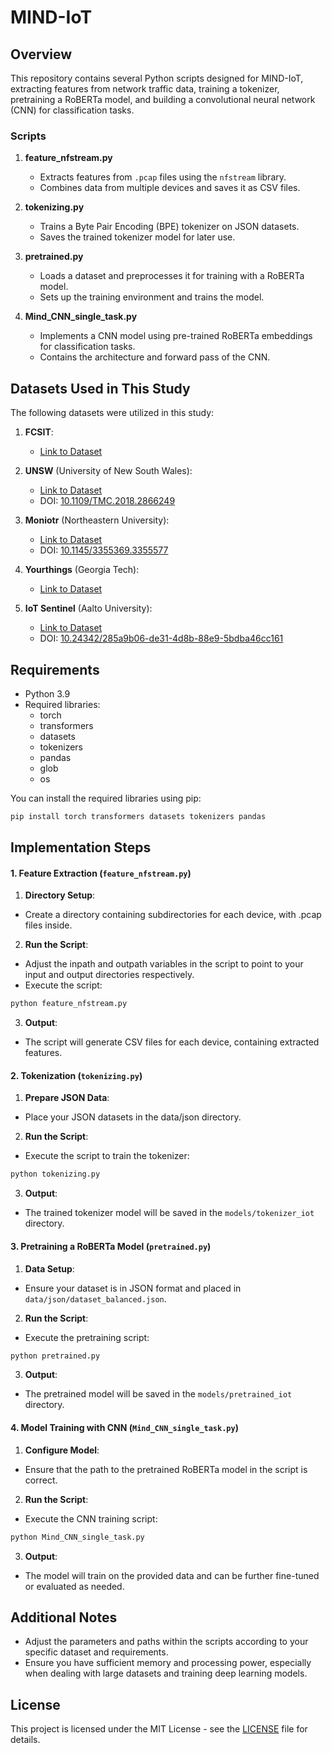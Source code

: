 # MIND-IoT

## Overview

This repository contains several Python scripts designed for MIND-IoT, extracting features from network traffic data, training a tokenizer, pretraining a RoBERTa model, and building a convolutional neural network (CNN) for classification tasks.

### Scripts
1. **feature_nfstream.py**
   - Extracts features from `.pcap` files using the `nfstream` library.
   - Combines data from multiple devices and saves it as CSV files.
  
2. **tokenizing.py**
   - Trains a Byte Pair Encoding (BPE) tokenizer on JSON datasets.
   - Saves the trained tokenizer model for later use.

3. **pretrained.py**
   - Loads a dataset and preprocesses it for training with a RoBERTa model.
   - Sets up the training environment and trains the model.

4. **Mind_CNN_single_task.py**
   - Implements a CNN model using pre-trained RoBERTa embeddings for classification tasks.
   - Contains the architecture and forward pass of the CNN.

## Datasets Used in This Study

The following datasets were utilized in this study:

1. **FCSIT**: 
   - [Link to Dataset](https://doi.org/10.6084/m9.figshare.25143581.v1)

2. **UNSW** (University of New South Wales):
   - [Link to Dataset](https://iotanalytics.unsw.edu.au/iottraces.html) 
   - DOI: [10.1109/TMC.2018.2866249](https://doi.org/10.1109/TMC.2018.2866249)

3. **Moniotr** (Northeastern University): 
   - [Link to Dataset](https://moniotrlab.ccis.neu.edu/imc19/) 
   - DOI: [10.1145/3355369.3355577](https://doi.org/10.1145/3355369.3355577)

4. **Yourthings** (Georgia Tech): 
   - [Link to Dataset](https://yourthings.info/data/)

5. **IoT Sentinel** (Aalto University): 
   - [Link to Dataset](https://research.aalto.fi/en/datasets/iot-devices-captures) 
   - DOI: [10.24342/285a9b06-de31-4d8b-88e9-5bdba46cc161](https://doi.org/10.24342/285a9b06-de31-4d8b-88e9-5bdba46cc161)

## Requirements
- Python 3.9
- Required libraries:
    - torch
    - transformers
    - datasets
    - tokenizers
    - pandas
    - glob
    - os

You can install the required libraries using pip:

```bash
pip install torch transformers datasets tokenizers pandas
```
## Implementation Steps
#### 1. Feature Extraction (`feature_nfstream.py`)
1. **Directory Setup**:
* Create a directory containing subdirectories for each device, with .pcap files inside.

2. **Run the Script**:
* Adjust the inpath and outpath variables in the script to point to your input and output directories respectively.
* Execute the script:
```bash
python feature_nfstream.py
```
3. **Output**:

* The script will generate CSV files for each device, containing extracted features.

#### 2. Tokenization (`tokenizing.py`)
1. **Prepare JSON Data**:
* Place your JSON datasets in the data/json directory.

2. **Run the Script**:
* Execute the script to train the tokenizer:
```bash
python tokenizing.py
```
3. **Output**:
* The trained tokenizer model will be saved in the `models/tokenizer_iot` directory.

#### 3. Pretraining a RoBERTa Model (`pretrained.py`)
1. **Data Setup**:
* Ensure your dataset is in JSON format and placed in `data/json/dataset_balanced.json`.

2. **Run the Script**:
* Execute the pretraining script:
```bash
python pretrained.py
```
3. **Output**:
* The pretrained model will be saved in the `models/pretrained_iot` directory.

#### 4. Model Training with CNN (`Mind_CNN_single_task.py`)
1. **Configure Model**:
* Ensure that the path to the pretrained RoBERTa model in the script is correct.

2. **Run the Script**:
* Execute the CNN training script:
```bash
python Mind_CNN_single_task.py
```
3. **Output**:
* The model will train on the provided data and can be further fine-tuned or evaluated as needed.

## Additional Notes
* Adjust the parameters and paths within the scripts according to your specific dataset and requirements.
* Ensure you have sufficient memory and processing power, especially when dealing with large datasets and training deep learning models.

## License
This project is licensed under the MIT License - see the [LICENSE](LICENSE) file for details.
